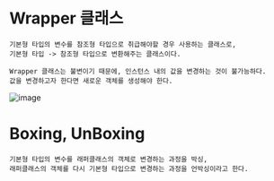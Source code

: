 # Wrapper 클래스
    기본형 타입의 변수를 참조형 타입으로 취급해야할 경우 사용하는 클래스로,
    기본형 타입 -> 참조형 타입으로 변환해주는 클래스이다.

    Wrapper 클래스는 불변이기 때문에, 인스턴스 내의 값을 변경하는 것이 불가능하다.
    값을 변경하고자 한다면 새로운 객체를 생성해야 한다.

![image](https://github.com/user-attachments/assets/b7b9eee1-b683-4625-ba90-442debc67a99)

# Boxing, UnBoxing
    기본형 타입의 변수를 래퍼클래스의 객체로 변경하는 과정을 박싱,
    래퍼클래스의 객체를 다시 기본형 타입으로 변경하는 과정을 언박싱이라고 한다.
